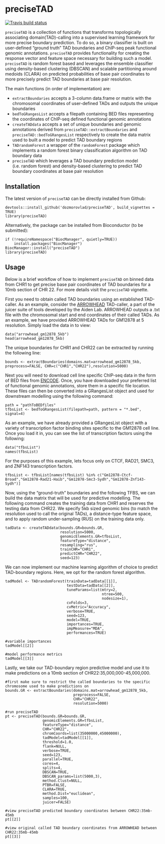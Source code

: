 
<!-- README.md is generated from README.Rmd. Please edit that file -->

# preciseTAD

<!-- badges: start -->

[![Travis build
status](https://travis-ci.com/stilianoudakis/preciseTAD.svg?branch=master)](https://travis-ci.com/stilianoudakis/preciseTAD)
<!-- badges: end -->

`preciseTAD` is a collection of functions that transforms topologically
associating domain(TAD)-calling into a supervised learning framework for
more precise boundary prediction. To do so, a binary classifier is built
on user-defined “ground truth” TAD boundaries and ChIP-seq peak
functional genomic annotations. `preciseTAD` provides functionality for
creating the response vector and feature space necessary for building
such a model. `preciseTAD` is random forest based and leverages the
ensemble classifier using density-based clustering (DBSCAN) and scalable
partitioning around medoids (CLARA) on predicted probabilities of base
pair coordinates to more precisely predict TAD boundaries at base pair
resolution.

The main functions (in order of implementation) are:

  - `extractBoundaries` accepts a 3-column data.frame or matrix with the
    chromosomal coordinates of user-defined TADs and outputs the unique
    boundaries
  - `bedToGRangesList` accepts a filepath containing BED files
    representing the coordinates of ChIP-seq defined functional genomic
    annotations
  - `createTADdata` accepts a set of unique boundaries and genomic
    annotations derived from `preciseTAD::extractBoundaries` and
    `preciseTAD::bedToGRangesList` respectively to create the data
    matrix used to built a model to predict TAD boundary regions
  - `TADrandomForest` a wrapper of the `randomForest` package which
    implements a random forest binary classification algorithm on TAD
    boundary data
  - `preciseTAD` which leverages a TAD boundary prediction model
    (i.e. random forest) and density-based clustering to predict TAD
    boundary coordinates at base pair resolution

## Installation

The latest version of `preciseTAD` can be directly installed from
Github:

    devtools::install_github('dozmorovlad/preciseTAD', build_vignettes = TRUE)
    library(preciseTAD)

Alternatively, the package can be installed from Bioconductor (to be
submitted):

    if (!requireNamespace("BiocManager", quietly=TRUE))
        install.packages("BiocManager")
    BiocManager::install("preciseTAD")
    library(preciseTAD)

## Usage

Below is a brief workflow of how to implement `preciseTAD` on binned
data from CHR1 to get precise base pair coordinates of TAD boundaries
for a 10mb section of CHR 22. For more details visit the `preciseTAD`
vignette.

First you need to obtain called TAD boundaries using an established
TAD-caller. As an example, consider the
[ARROWHEAD](https://github.com/aidenlab/juicer/wiki/Arrowhead)
TAD-caller, a part of the juicer suite of tools developed by the Aiden
Lab. ARROWHEAD outputs a .txt file with the chromosomal start and end
coordinates of their called TADs. As an example, we have provided
ARROWHEAD TADs for GM12878 at 5 resolution. Simply load the data in to
view:

    data("arrowhead_gm12878_5kb")
    head(arrowhead_gm12878_5kb)

The unique boundaries for CHR1 and CHR22 can be extracted by running the
following line:

    bounds <- extractBoundaries(domains.mat=arrowhead_gm12878_5kb, preprocess=FALSE, CHR=c("CHR1","CHR22"),resolution=5000)

Next you will need to download cell line specific ChIP-seq data in the
form of BED files from
[ENCODE](https://www.encodeproject.org/chip-seq-matrix/?type=Experiment&replicates.library.biosample.donor.organism.scientific_name=Homo%20sapiens&assay_title=TF%20ChIP-seq&status=released).
Once, you have downloaded your preferred list of functional genomic
annotations, store them in a specific file location. These files can
then be converted into a GRangesList object and used for downstream
modelling using the following command:

    path = "pathToBEDfiles"
    tfbsList <- bedToGRangesList(filepath=path, pattern = "*.bed", signal=4)

As an example, we have already provided a GRangesList object with a
variety of transcription factor binding sites specific to the GM12878
cell line. Once you load it in, you can see the list of transcription
factors using the following:

    data("tfbsList")
    names(tfbsList)

For the purposes of this example, lets focus only on CTCF, RAD21, SMC3,
and ZNF143 transcription factors.

    tfbsList <- tfbsList[names(tfbsList) %in% c("Gm12878-Ctcf-Broad","Gm12878-Rad21-Haib","Gm12878-Smc3-Sydh","Gm12878-Znf143-Sydh")]

Now, using the “ground-truth” boundaries and the following TFBS, we can
build the data matrix that will be used for predictive modelling. The
following command creates the training data from CHR1 and reserves the
testing data from CHR22. We specify 5kb sized genomic bins (to match the
resolution used to call the original TADs), a distance-type feature
space, and to apply random under-sampling (RUS) on the training data
only.

    tadData <- createTADdata(bounds.GR=bounds.GR,
                             resolution=5000,
                             genomicElements.GR=tfbsList,
                             featureType="distance",
                             resampling="rus",
                             trainCHR="CHR1",
                             predictCHR="CHR22",
                             seed=123)

We can now implement our machine learning algorithm of choice to predict
TAD-boundary regions. Here, we opt for the random forest algorithm.

    tadModel <- TADrandomForest(trainData=tadData[[1]],
                                testData=tadData[[2]],
                                tuneParams=list(mtry=2,
                                                ntree=500,
                                                nodesize=1),
                                cvFolds=3,
                                cvMetric="Accuracy",
                                verbose=TRUE,
                                seed=123,
                                model=TRUE,
                                importances=TRUE,
                                impMeasure="MDA",
                                performances=TRUE)
                                
    #variable importances
    tadModel[[2]]
    
    #model performance metrics
    tadModel[[3]]

Lastly, we take our TAD-boundary region predictive model and use it to
make predictions on a 10mb section of CHR22:35,000,000-45,000,000.

    #first make sure to restrict the called boundaries to the specific chromosome used to make predictions on
    bounds.GR <- extractBoundaries(domains.mat=arrowhead_gm12878_5kb,
                                   preprocess=FALSE,
                                   CHR="CHR22",
                                   resolution=5000)
                                   
    #run preciseTAD
    pt <- preciseTAD(bounds.GR=bounds.GR,
                     genomicElements.GR=tfbsList,
                     featureType="distance",
                     CHR="CHR22",
                     chromCoords=list(35000000,45000000),
                     tadModel=tadModel[[1]],
                     threshold=1.0,
                     flank=NULL,
                     verbose=TRUE,
                     seed=123,
                     parallel=TRUE,
                     cores=4,
                     splits=4,
                     DBSCAN=TRUE,
                     DBSCAN_params=list(5000,3),
                     method.Clust=NULL,
                     PTBR=FALSE,
                     CLARA=TRUE,
                     method.Dist="euclidean",
                     samples=100,
                     juicer=FALSE)
                     
    #view preciseTAD predicted boundary coordinates between CHR22:35mb-45mb
    pt[[2]]
    
    #view original called TAD boundary coordinates from ARROWHEAD between CHR22:35mb-45mb
    pt[[3]]
